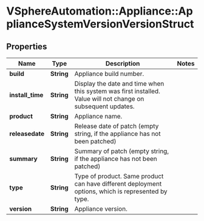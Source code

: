 # VSphereAutomation::Appliance::ApplianceSystemVersionVersionStruct

## Properties
Name | Type | Description | Notes
------------ | ------------- | ------------- | -------------
**build** | **String** | Appliance build number. | 
**install_time** | **String** | Display the date and time when this system was first installed. Value will not change on subsequent updates. | 
**product** | **String** | Appliance name. | 
**releasedate** | **String** | Release date of patch (empty string, if the appliance has not been patched) | 
**summary** | **String** | Summary of patch (empty string, if the appliance has not been patched) | 
**type** | **String** | Type of product. Same product can have different deployment options, which is represented by type. | 
**version** | **String** | Appliance version. | 


